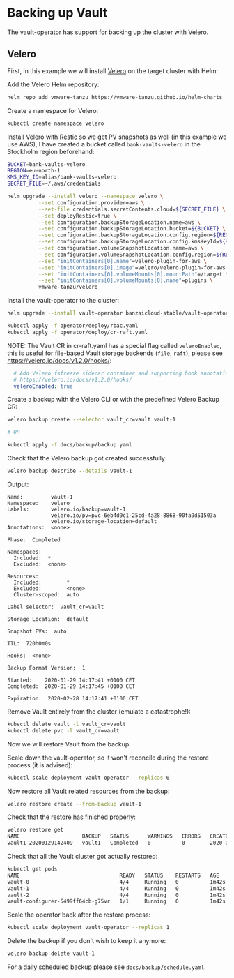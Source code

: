 # Backing up Vault

The vault-operator has support for backing up the cluster with Velero.

## Velero

First, in this example we will install [Velero](https://velero.io/) on the target cluster with Helm:

Add the Velero Helm repository:

```bash
helm repo add vmware-tanzu https://vmware-tanzu.github.io/helm-charts
```

Create a namespace for Velero:

```bash
kubectl create namespace velero
```

Install Velero with [Restic](https://restic.net/) so we get PV snapshots as well (in this example we use AWS), I have created a bucket called `bank-vaults-velero` in the Stockholm region beforehand:

```bash
BUCKET=bank-vaults-velero
REGION=eu-north-1
KMS_KEY_ID=alias/bank-vaults-velero
SECRET_FILE=~/.aws/credentials

helm upgrade --install velero --namespace velero \
          --set configuration.provider=aws \
          --set-file credentials.secretContents.cloud=${SECRET_FILE} \
          --set deployRestic=true \
          --set configuration.backupStorageLocation.name=aws \
          --set configuration.backupStorageLocation.bucket=${BUCKET} \
          --set configuration.backupStorageLocation.config.region=${REGION} \
          --set configuration.backupStorageLocation.config.kmsKeyId=${KMS_KEY_ID} \
          --set configuration.volumeSnapshotLocation.name=aws \
          --set configuration.volumeSnapshotLocation.config.region=${REGION} \
          --set "initContainers[0].name"=velero-plugin-for-aws \
          --set "initContainers[0].image"=velero/velero-plugin-for-aws:v1.0.0 \
          --set "initContainers[0].volumeMounts[0].mountPath"=/target \
          --set "initContainers[0].volumeMounts[0].name"=plugins \
          vmware-tanzu/velero
```

Install the vault-operator to the cluster:

```bash
helm upgrade --install vault-operator banzaicloud-stable/vault-operator
```

```bash
kubectl apply -f operator/deploy/rbac.yaml
kubectl apply -f operator/deploy/cr-raft.yaml
```

NOTE: The Vault CR in cr-raft.yaml has a special flag called `veleroEnabled`,
this is useful for file-based Vault storage backends (`file`, `raft`), please
see https://velero.io/docs/v1.2.0/hooks/:

```yaml
  # Add Velero fsfreeze sidecar container and supporting hook annotations to Vault Pods:
  # https://velero.io/docs/v1.2.0/hooks/
  veleroEnabled: true
```

Create a backup with the Velero CLI or with the predefined Velero Backup CR:

```bash
velero backup create --selector vault_cr=vault vault-1

# OR

kubectl apply -f docs/backup/backup.yaml
```

Check that the Velero backup got created successfully:

```bash
velero backup describe --details vault-1
```

Output:

```
Name:         vault-1
Namespace:    velero
Labels:       velero.io/backup=vault-1
              velero.io/pv=pvc-6eb4d9c1-25cd-4a28-8868-90fa9d51503a
              velero.io/storage-location=default
Annotations:  <none>

Phase:  Completed

Namespaces:
  Included:  *
  Excluded:  <none>

Resources:
  Included:        *
  Excluded:        <none>
  Cluster-scoped:  auto

Label selector:  vault_cr=vault

Storage Location:  default

Snapshot PVs:  auto

TTL:  720h0m0s

Hooks:  <none>

Backup Format Version:  1

Started:    2020-01-29 14:17:41 +0100 CET
Completed:  2020-01-29 14:17:45 +0100 CET

Expiration:  2020-02-28 14:17:41 +0100 CET
```

Remove Vault entirely from the cluster (emulate a catastrophe!):

```bash
kubectl delete vault -l vault_cr=vault
kubectl delete pvc -l vault_cr=vault
```

Now we will restore Vault from the backup

Scale down the vault-operator, so it won't reconcile during the restore process (it is advised):

```bash
kubectl scale deployment vault-operator --replicas 0
```

Now restore all Vault related resources from the backup:

```bash
velero restore create --from-backup vault-1
```

Check that the restore has finished properly:

```bash
velero restore get
NAME                    BACKUP   STATUS      WARNINGS   ERRORS   CREATED                         SELECTOR
vault1-20200129142409   vault1   Completed   0          0        2020-01-29 14:24:09 +0100 CET   <none>
```

Check that all the Vault cluster got actually restored:

```bash
kubectl get pods
NAME                                READY   STATUS    RESTARTS   AGE
vault-0                             4/4     Running   0          1m42s
vault-1                             4/4     Running   0          1m42s
vault-2                             4/4     Running   0          1m42s
vault-configurer-5499ff64cb-g75vr   1/1     Running   0          1m42s
```

Scale the operator back after the restore process:

```bash
kubectl scale deployment vault-operator --replicas 1
```

Delete the backup if you don't wish to keep it anymore:

```bash
velero backup delete vault-1
```

For a daily scheduled backup please see `docs/backup/schedule.yaml`.
